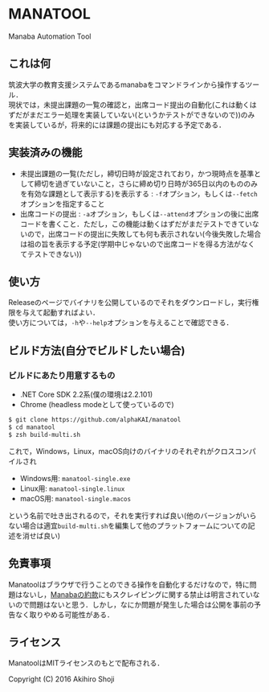 # MANATOOL
Manaba Automation Tool

## これは何
筑波大学の教育支援システムであるmanabaをコマンドラインから操作するツール．  
現状では，未提出課題の一覧の確認と，出席コード提出の自動化(これは動くはずだがまだエラー処理を実装していない(というかテストができないので))のみを実装しているが，将来的には課題の提出にも対応する予定である．  

## 実装済みの機能

- 未提出課題の一覧(ただし，締切日時が設定されており，かつ現時点を基準として締切を過ぎていないこと，さらに締め切り日時が365日以内のもののみを有効な課題として表示する)を表示する : `-f`オプション，もしくは`--fetch`オプションを指定すること
- 出席コードの提出 : `-a`オプション，もしくは`--attend`オプションの後に出席コードを書くこと．ただし，この機能は動くはずだがまだテストできていないので，出席コードの提出に失敗しても何も表示されない(今後失敗した場合は祖の旨を表示する予定(学期中じゃないので出席コードを得る方法がなくてテストできない))

## 使い方

Releaseのページでバイナリを公開しているのでそれをダウンロードし，実行権限を与えて起動すればよい．  
使い方については，`-h`や`--help`オプションを与えることで確認できる．

## ビルド方法(自分でビルドしたい場合)

### ビルドにあたり用意するもの

* .NET Core SDK 2.2系(僕の環境は2.2.101)
* Chrome (headless modeとして使っているので)

```sh
$ git clone https://github.com/alphaKAI/manatool
$ cd manatool
$ zsh build-multi.sh
```

これで，Windows，Linux，macOS向けのバイナリのそれぞれがクロスコンパイルされ

- Windows用: `manatool-single.exe`
- Linux用: `manatool-single.linux`
- macOS用: `manatool-single.macos`

という名前で吐き出されるので，それを実行すれば良い(他のバージョンがいらない場合は適宜`build-multi.sh`を編集して他のプラットフォームについての記述を消せば良い)

## 免責事項
Manatoolはブラウザで行うことのできる操作を自動化するだけなので，特に問題はないし，[Manabaの約款](https://manaba.jp/doc/agreement/manaba_yakkan.pdf)にもスクレイピングに関する禁止は明言されていないので問題はないと思う．しかし，なにか問題が発生した場合は公開を事前の予告なく取りやめる可能性がある．

## ライセンス
ManatoolはMITライセンスのもとで配布される．

Copyright (C) 2016 Akihiro Shoji  